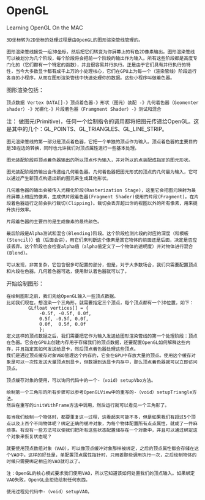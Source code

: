 # OpenGL
Learning OpenGL On the MAC 

    3D坐标转为2D坐标的处理过程是由OpenGL的图形渲染管线管理的。

    图形渲染管线接受一组3D坐标，然后把它们转变为你屏幕上的有色2D像素输出。图形渲染管线可以被划分为几个阶段，每个阶段将会把前一个阶段的输出作为输入。所有这些阶段都是高度专门化的（它们都有一个特定的函数），并且很容易并行执行。正是由于它们具有并行执行的特性，当今大多数显卡都有成千上万的小处理核心，它们在GPU上为每一个（渲染管线）阶段运行各自的小程序，从而在图形渲染管线中快速处理你的数据。这些小程序叫做着色器。

图形渲染包括：

    顶点数据 Vertex DATA[]-》顶点着色器-》形状（图元）装配 -》几何着色器（Geomenter shader）-》光栅化-》片段着色器（Framgment Shader）-》测试和混合

注：
    做图元(Primitive)，任何一个绘制指令的调用都将把图元传递给OpenGL。这是其中的几个：GL_POINTS、GL_TRIANGLES、GL_LINE_STRIP。

    图元渲染管线的第一部分是顶点着色器，它把一个单独的顶点作为输入。顶点着色器的主要目的是3D左边的转换，同时也允许我们对顶点属性进行一些基本处理。
    
    图元装配阶段将顶点着色器输出的所以顶点作为输入，并对所以的点装配成指定的图元形状。
    
    图元装配阶段的输出会传递给几何着色器。几何着色器把图元形式的顶点的几何最为输入，它可以通过产生新顶点构造出新的图元来生成其他形状。
    
    几何着色器的输出会被传入光栅化阶段(Rasterization Stage)，这里它会把图元映射为最终屏幕上相应的像素，生成供片段着色器(Fragment Shader)使用的片段(Fragment)。在片段着色器运行之前会执行裁切(Clipping)。裁切会丢弃超出你的视图以外的所有像素，用来提升执行效率。
    
    片段着色器的主要目的是生成像素的最终颜色。
    
    最后阶段是Alpha测试和混合(Blending)阶段。这个阶段检测片段的对应的深度（和模板(Stencil)）值（后面会讲），用它们来判断这个像素是其它物体的前面还是后面，决定是否应该丢弃。这个阶段也会检查alpha值（alpha值定义了一个物体的透明度）并对物体进行混合(Blend)。
    
    可以发现，非常复杂，它包含很多可配置的部分，但是，对于大多数场合，我们只需要配置顶点和片段在色器。几何着色器可选，使用默认着色器就可以了。

开始绘制图形：

    在绘制图形之前，我们先给OpenGL输入一些顶点数据。
    比如我们现在，想渲染一个三角形，就需要指定三个顶点，每个顶点都有一个3D位置，如下：
            GLfloat vertices[] = {
                -0.5f, -0.5f, 0.0f,
                0.5f, -0.5f, 0.0f,
                0.0f,  0.5f, 0.0f
                };
    定义这样的顶点数据之后，我们需要把它作为输入发送给图形渲染管线的第一个处理阶段：顶点在色器。它会在GPU上创建内存用于存储我们的顶点数据，还要配置OpenGL如何解释这些内存，并且指定其如何发送给显卡，然后顶点着色器处理这些顶点。
    我们是通过顶点缓存对象VBO管理这个内存的，它会在GPU中存放大量的顶点。使用这个缓存对象是可以一次性发送大量顶点到显卡，但数据到达显卡内存中，那么顶点着色器就可以立即访问顶点。
    
    顶点缓存对象的使用，可以询问代码中的一个-（void）setupVbo方法。
    
    绘制第一个三角形的所有步骤可以参考OpenGLView中的重写的-（void）setupTriangle方法。
    然后在重写的initWithFrame方法中调用，然后运行就可以看见一个三角形了。
    
    每当我们绘制一个物体时，都要重复这一过程，这看起来可能不多，但是如果我们有超过5个顶点以及上百个不同物体呢？绑定正确的缓冲对象，为每个物体配置所有点点属性，就成了一件麻烦事。有没有一些方法可以使我们把所有这些状态配置储存在一个对象中，并且可以通过绑定这个对象来恢复状态呢？
    
    就要使用顶点数组对象（VAO），可以像顶点缓冲对象那样被绑定，之后的顶点属性都会存储在这个VAO中。这样的好处是，单配置顶点属性指针时，只用姜那些调用执行一次，之后绘制物体的时候只需要绑定相应的VAO就可以了。
    
    注：OpenGL的核心模式要求我们使用VAO，所以它知道该如何处置我们的顶点输入。如果绑定VAO失败，OpenGL会拒绝绘制任何东西。
    
    使用过程见代码中-（void）setupVAO。
    


